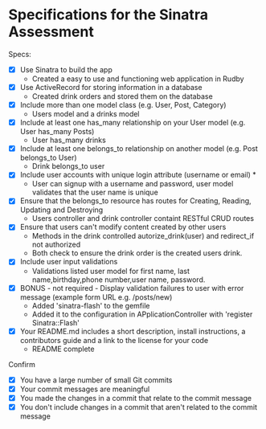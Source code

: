 # Specifications for the Sinatra Assessment

Specs:
- [x] Use Sinatra to build the app
    * Created a easy to use and functioning web application in Rudby
- [x] Use ActiveRecord for storing information in a database
    * Created drink orders and stored them on the database 
- [x] Include more than one model class (e.g. User, Post, Category)
    * Users model and a drinks model 
- [x] Include at least one has_many relationship on your User model (e.g. User has_many Posts) 
    * User has_many drinks
- [x] Include at least one belongs_to relationship on another model (e.g. Post belongs_to User)
    * Drink belongs_to user
- [x] Include user accounts with unique login attribute (username or email) *
    * User can signup with a username and password, user model validates that the user name is unique
- [x] Ensure that the belongs_to resource has routes for Creating, Reading, Updating and Destroying
    * Users controller and drink controller containt RESTful CRUD routes
- [x] Ensure that users can't modify content created by other users
    * Methods in the drink controlled autorize_drink(user) and redirect_if not authorized
    * Both check to ensure the drink order is the created users drink.
- [x] Include user input validations 
    * Validations listed user model for first name, last name,birthday,phone number,user name, password.
- [x] BONUS - not required - Display validation failures to user with error message (example form URL e.g. /posts/new)
    * Added 'sinatra-flash' to the gemfile
    * Added it to the configuration in APplicationController with 'register Sinatra::Flash'
- [x] Your README.md includes a short description, install instructions, a contributors guide and a link to the license for your code
    * README complete

Confirm
- [x] You have a large number of small Git commits
- [x] Your commit messages are meaningful
- [x] You made the changes in a commit that relate to the commit message
- [x] You don't include changes in a commit that aren't related to the commit message